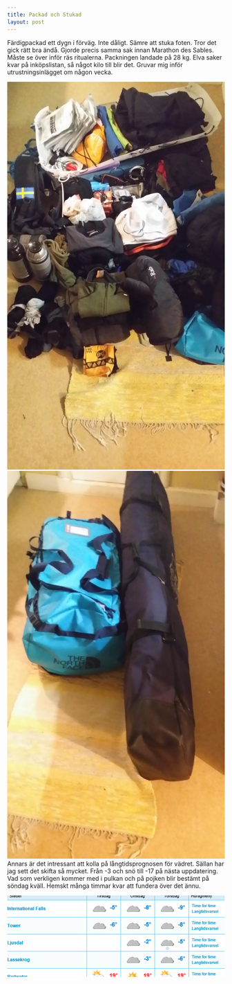 ```yaml
---
title: Packad och Stukad
layout: post
---
```

Färdigpackad ett dygn i förväg. Inte dåligt. Sämre att stuka foten. Tror det gick rätt bra ändå. Gjorde precis samma sak innan Marathon des Sables. Måste se över inför räs ritualerna. Packningen landade på 28 kg. Elva saker kvar på inköpslistan, så något kilo till blir det. Gruvar mig inför utrustningsinlägget om någon vecka.

![Utrustning](/assets/PackadOchStukad/utrustning.jpg)
![Utrustning packad i väskor](/assets/PackadOchStukad/utrustningPackad.jpg)
Annars är det intressant att kolla på långtidsprognosen för vädret. Sällan har jag sett det skifta så mycket. Från -3 och snö till -17 på nästa uppdatering. Vad som verkligen kommer med i pulkan och på pojken blir bestämt på söndag kväll. Hemskt många timmar kvar att fundera över det ännu.

![Temperatur](/assets/PackadOchStukad/temp.png)
